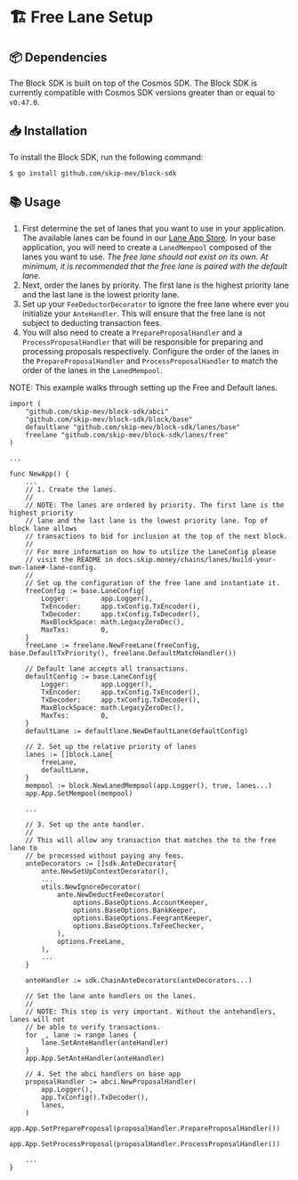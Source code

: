 # 🏗️ Free Lane Setup

## 📦 Dependencies

The Block SDK is built on top of the Cosmos SDK. The Block SDK is currently
compatible with Cosmos SDK versions greater than or equal to `v0.47.0`.

## 📥 Installation

To install the Block SDK, run the following command:

```bash
$ go install github.com/skip-mev/block-sdk
```

## 📚 Usage

1. First determine the set of lanes that you want to use in your application. The
available lanes can be found in our 
[Lane App Store](https://docs.skip.money/chains/lanes/existing-lanes/default). 
In your base application, you will need to create a `LanedMempool` composed of the
lanes you want to use. *The free lane should not exist on its own. At minimum, it
is recommended that the free lane is paired with the default lane.*
2. Next, order the lanes by priority. The first lane is the highest priority lane
and the last lane is the lowest priority lane.
3. Set up your `FeeDeductorDecorator` to ignore the free lane where ever you
initialize your `AnteHandler`. This will ensure that the free lane is not
subject to deducting transaction fees.
4. You will also need to create a `PrepareProposalHandler` and a 
`ProcessProposalHandler` that will be responsible for preparing and processing 
proposals respectively. Configure the order of the lanes in the
`PrepareProposalHandler` and `ProcessProposalHandler` to match the order of the
lanes in the `LanedMempool`.

NOTE: This example walks through setting up the Free and Default lanes.

```golang
import (
    "github.com/skip-mev/block-sdk/abci"
    "github.com/skip-mev/block-sdk/block/base"
    defaultlane "github.com/skip-mev/block-sdk/lanes/base"
    freelane "github.com/skip-mev/block-sdk/lanes/free"
)

...

func NewApp() {
    ...
    // 1. Create the lanes.
    //
    // NOTE: The lanes are ordered by priority. The first lane is the highest priority
    // lane and the last lane is the lowest priority lane. Top of block lane allows
    // transactions to bid for inclusion at the top of the next block.
    //
    // For more information on how to utilize the LaneConfig please
    // visit the README in docs.skip.money/chains/lanes/build-your-own-lane#-lane-config.
    //
    // Set up the configuration of the free lane and instantiate it.
    freeConfig := base.LaneConfig{
        Logger:        app.Logger(),
        TxEncoder:     app.txConfig.TxEncoder(),
        TxDecoder:     app.txConfig.TxDecoder(),
        MaxBlockSpace: math.LegacyZeroDec(),
        MaxTxs:        0,
    }
    freeLane := freelane.NewFreeLane(freeConfig, base.DefaultTxPriority(), freelane.DefaultMatchHandler())
    
    // Default lane accepts all transactions.
    defaultConfig := base.LaneConfig{
        Logger:        app.Logger(),
        TxEncoder:     app.txConfig.TxEncoder(),
        TxDecoder:     app.txConfig.TxDecoder(),
        MaxBlockSpace: math.LegacyZeroDec(),
        MaxTxs:        0,
    }
    defaultLane := defaultlane.NewDefaultLane(defaultConfig)

    // 2. Set up the relative priority of lanes
    lanes := []block.Lane{
        freeLane,
        defaultLane,
    }
    mempool := block.NewLanedMempool(app.Logger(), true, lanes...)
    app.App.SetMempool(mempool)

    ...

    // 3. Set up the ante handler.
    //
    // This will allow any transaction that matches the to the free lane to 
    // be processed without paying any fees.
    anteDecorators := []sdk.AnteDecorator{
		ante.NewSetUpContextDecorator(),
        ...
		utils.NewIgnoreDecorator(
			ante.NewDeductFeeDecorator(
				options.BaseOptions.AccountKeeper,
				options.BaseOptions.BankKeeper,
				options.BaseOptions.FeegrantKeeper,
				options.BaseOptions.TxFeeChecker,
			),
			options.FreeLane,
		),
        ...
	}

    anteHandler := sdk.ChainAnteDecorators(anteDecorators...)

    // Set the lane ante handlers on the lanes.
    //
    // NOTE: This step is very important. Without the antehandlers, lanes will not
    // be able to verify transactions.
    for _, lane := range lanes {
        lane.SetAnteHandler(anteHandler)
    }
    app.App.SetAnteHandler(anteHandler)

    // 4. Set the abci handlers on base app
    proposalHandler := abci.NewProposalHandler(
        app.Logger(),
        app.TxConfig().TxDecoder(),
        lanes,
    )
    app.App.SetPrepareProposal(proposalHandler.PrepareProposalHandler())
    app.App.SetProcessProposal(proposalHandler.ProcessProposalHandler())

    ...
}
```
